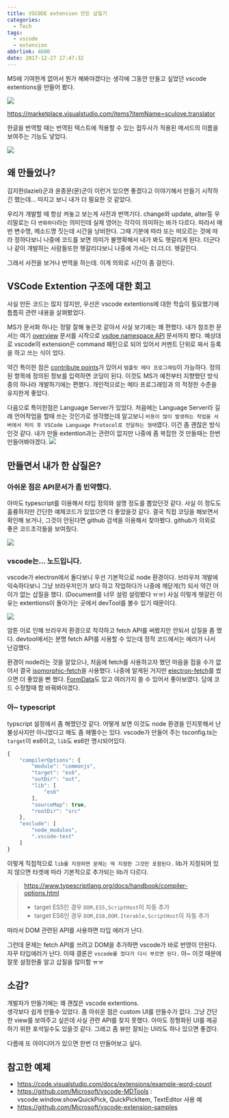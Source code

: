 ```yaml
---
title: VSCODE extension 만든 삽질기
categories:
  - Tech
tags:
  - vscode
  - extension
abbrlink: 4600
date: 2017-12-27 17:47:32
---
```



MS에 기여한게 없어서 뭔가 해봐야겠다는 생각에 
그동안 만들고 싶었던 vscode extentions을 만들어 봤다.

![](translator.png)

https://marketplace.visualstudio.com/items?itemName=sculove.translator

한글을 번역할 때는 번역된 텍스트에 적용할 수 있는 접두사가 적용된 메서드의 이름을 보여주는 기능도 넣었다.

![](korToEn.gif)

## 왜 만들었나?
김지한(laziel)군과 윤종문(문)군이 이런거 있으면 좋겠다고 이야기해서 만들기 시작하긴 했는데...
따지고 보니 내가 더 필요한 것 같았다.

우리가 개발할 때 항상 켜놓고 보는게 사전과 번역기다.
change와 update, alter등 우리말로는 다 `변화하다`라는 의미인데 실제 영어는 각각이 의미하는 바가 다르다. 따라서 매번 변수명, 메소드명 짓는데 시간을 낭비한다. 
그때 기분에 따라 또는 떠오르는 것에 따라 정하다보니 나중에 코드를 보면 의미가 불명확해서 내가 봐도 헷갈리게 된다.
더군다나 같이 개발하는 사람들또한 헷갈리다보니 나중에 가서는 더.더.더. 헷갈린다.

그래서 사전을 보거나 번역을 하는데. 이게 의외로 시간이 좀 걸린다.

## VSCode Extention 구조에 대한 회고
사실 만든 코드는 많지 않지만, 우선은 vscode extentions에 대한 학습이 필요했기에 틈틈히 관련 내용을 살펴봤었다.

MS가 문서화 하나는 정말 잘해 놓은것 같아서 사실 보기에는 꽤 편했다.
내가 참조한 문서는 여기 [overview](https://code.visualstudio.com/docs/extensions/overview) 문서를 시작으로 [vsdoe namespace API](https://code.visualstudio.com/docs/extensionAPI/vscode-api) 문서까지 봤다.
예상대로 vscode의 extension은 command 패턴으로 되어 있어서 커멘트 단위로 짜서 등록을 하고 쓰는 식이 었다.

약간 특이한 점은 [contribute points](https://code.visualstudio.com/docs/extensionAPI/extension-points)가 있어서 `템플릿 메타 프로그래밍`이 가능하다. 정의된 항목에 정의된 정보를 입력하면 코딩이 된다. 이것도 MS가 예전부터 지향했던 방식 중의 하나라 개발하기에는 편했다. 개인적으로는 메타 프로그래밍과 의 적정한 수준을 유지한게 좋았다.

다음으로 특이한점은 Language Server가 있었다.
처음에는 Language Server라 길래 언어작업을 할때 쓰는 것인가로 생각했는데 알고보니 `비용이 많이 발생하는 작업을 서버에서 처리 후 VSCode Language Protocol로 전달하는 형태`였다.
이건 좀 괜찮은 방식인것 같다. 내가 만들 extention과는 관련이 없지만 나중에 좀 복잡한 것 만들때는 한번 만들어봐야겠다.
![](extensibility-architecture.png)


## 만들면서 내가 한 삽질은?

### 아쉬운 점은 API문서가 좀 빈약했다.
아마도 typescript를 이용해서 타입 정의와 설명 정도를 뽑았던것 같다.
사실 이 정도도 훌륭하지만 간단한 예제코드가 있었으면 더 좋았을것 같다.
결국 직접 코딩을 해보면서 확인해 보거나, 그것이 안된다면 github 검색을 이용해서 찾아봤다.
github가 의외로 좋은 코드조각들을 보여줬다.

![](github-code.png)

### vscode는... 노드입니다.
vscode가 electron에서 돌다보니 우선 기본적으로 node 환경이다.
브라우저 개발에 익숙하다보니 그냥 브라우저인가 보다 하고 작업하다가 나중에 깨닫게(?) 되서 약간 어이가 없는 삽질을 했다. (Document를 너무 설렁 설렁봤다 ㅠㅠ)
사실 이렇게 헷갈린 이유는 extentions이 돌아가는 곳에서 devTool를 볼수 있기 때문이다.

![](devtool.png)

암튼 이로 인해 브라우저 환경으로 착각하고 fetch API를 써봤지만 안되서 삽질을 좀 했다.
devtool에서는 분명 fetch API를 사용할 수 있는데 정작 코드에서는 에러가 나서 난감했다.

환경이 node라는 것을 알았으나, 처음에 fetch를 사용하고자 했던 마음을 접을 수가 없어서 결국 [isomorphic-fetch](https://github.com/matthew-andrews/isomorphic-fetch)을 사용했다.
나중에 알게된 거지만 [electron-fetch](https://www.npmjs.com/package/electron-fetch)를 썼으면 더 좋았을 뻔 했다.
[FormData](https://developer.mozilla.org/ko/docs/Web/API/FormData)도 있고 여러가지 쓸 수 있어서 좋아보였다. 
담에 코드 수정할때 함 바꿔봐야겠다.


### 아~ typescript
typscript 설정에서 좀 해멨던것 같다. 어떻게 보면 이것도 node 환경을 인지못해서 난 불상사지만 아니었다고 해도 좀 헤멜수는 있다.
vscode가 만들어 주는 tsconfig.ts는 `target`이 es6이고, `lib`도 es6만 명시되어있다.
```ts
{
    "compilerOptions": {
        "module": "commonjs",
        "target": "es6",
        "outDir": "out",
        "lib": [
            "es6"
        ],
        "sourceMap": true,
        "rootDir": "src"
    },
    "exclude": [
        "node_modules",
        ".vscode-test"
    ]
}
```

이렇게 직접적으로 `lib를 지정하면 문제는 딱 지정한 그것만 포함된다.`
lib가 지정되어 있지 않으면 타겟에 따라 기본적으로 추가되는 lib가 다르다.
> https://www.typescriptlang.org/docs/handbook/compiler-options.html
> - target ES5인 경우 `DOM,ES5,ScriptHost`이 자동 추가
> - target ES6인 경우 `DOM,ES6,DOM.Iterable,ScriptHost`이 자동 추가

따라서 DOM 관련된 API를 사용하면 타입 에러가 난다.

그런데 문제는 fetch API를 쓰려고 DOM을 추가하면 vscode가 바로 반영이 안된다. 자꾸 타입에러가 난다.
이때 결론은 `vscode를 껐다가 다시 부르면 된다.`
아~ 이것 때문에 잘못 설정한줄 알고 삽질을 많이함 ㅠㅠ

## 소감?
개발자가 만들기에는 꽤 괜찮은 vscode extentions.  
생각보다 쉽게 만들수 있었다.
좀 아쉬운 점은 custom UI를 만들수가 없다. 그냥 간단한 view를 보여주고 싶은데 사실 관련 API를 찾지 못했다.
아마도 정형화된 UI를 제공하기 위한 포석일수도 있을것 같다.
그래고 좀 뷰만 잘되는 UI라도 하나 있으면 좋겠다.

다름에 또 아이디어가 있으면 한번 더 만들어보고 싶다.

## 참고한 예제
- https://code.visualstudio.com/docs/extensions/example-word-count
- https://github.com/Microsoft/vscode-MDTools : vscode.window.showQuickPick, QuickPickItem, TextEditor 사용 예
- https://github.com/Microsoft/vscode-extension-samples